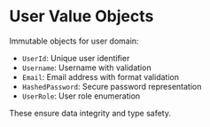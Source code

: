 # User Value Objects

Immutable objects for user domain:

- `UserId`: Unique user identifier
- `Username`: Username with validation
- `Email`: Email address with format validation
- `HashedPassword`: Secure password representation
- `UserRole`: User role enumeration

These ensure data integrity and type safety.